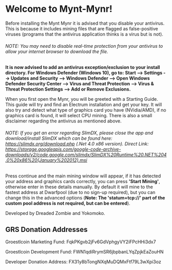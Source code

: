 Welcome to Mynt-Mynr!
==============

Before installing the Mynt Mynr it is advised that you disable your antivirus. This is because it includes mining files that are flagged as false-positive viruses (programs that the antivirus application thinks is a virus but is not). 

###### NOTE: You may need to disable real-time protection from your antivirus to allow your internet browser to download the file.

**It is now advised to add an antivirus exception/exclusion to your install directory. For Windows Defender (Windows 10), go to:**
**Start --> Settings --> Updates and Security --> Windows Defender --> Open Windows Defender Security Center --> Virus and Threat Protection --> Virus & Threat Protection Settings --> Add or Remove Exclusions.**


When you first open the Mynr, you will be greeted with a Starting Guide. This guide will try and find an Electrum installation and get your key. It will also try and detect what type of graphics card you have (NVidia/AMD), if no graphics card is found, it will select CPU mining. There is also a small disclaimer regarding the antivirus as mentioned above.
###### NOTE: If you get an error regarding SlimDX, please close the app and download/install SlimDX which can be found here: https://slimdx.org/download.php (.Net 4.0 x86 version). Direct Link: https://storage.googleapis.com/google-code-archive-downloads/v2/code.google.com/slimdx/SlimDX%20Runtime%20.NET%204.0%20x86%20(January%202012).msi

Press continue and the main mining window will appear, if it has detected your address and graphics cards correctly, you can press **'Start Mining'**, otherwise enter in these details manually. By default it will mine to the fastest address at Dwarfpool  (due to no sign-up required), but you can change this in the advanced options (**Note: The 'statum+tcp://' part of the custom pool address is not required, but can be entered**).


Developed by Dreaded Zombie and Yokomoko.

## GRS Donation Addresses

Groestlcoin Marketing Fund: FqkPKgvb2jFv6GdVphgyVY2iFPcHHi3dx7

Groestlcoin Development Fund: FWN1qdiRrymSR6jbpbanLYqZpjkEaZouHN


Developer Donation Address: FX31y8bTongNXqMuDQMxFtf79L3wXpi3oz
